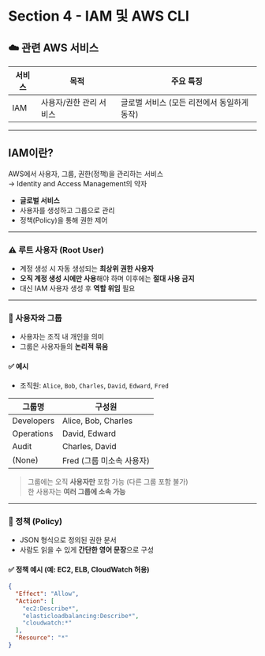 # Section 4 - IAM 및 AWS CLI

## ☁️ 관련 AWS 서비스

| 서비스 | 목적 | 주요 특징 |
|--------|------|-----------|
| IAM    | 사용자/권한 관리 서비스 | 글로벌 서비스 (모든 리전에서 동일하게 동작) |

---

## IAM이란?

AWS에서 사용자, 그룹, 권한(정책)을 관리하는 서비스  
→ Identity and Access Management의 약자  

- **글로벌 서비스**  
- 사용자를 생성하고 그룹으로 관리
- 정책(Policy)을 통해 권한 제어

---

### ⚠ 루트 사용자 (Root User)

- 계정 생성 시 자동 생성되는 **최상위 권한 사용자**
- **오직 계정 생성 시에만 사용**해야 하며 이후에는 **절대 사용 금지**
- 대신 IAM 사용자 생성 후 **역할 위임** 필요

---

### 👤 사용자와 그룹

- 사용자는 조직 내 개인을 의미
- 그룹은 사용자들의 **논리적 묶음**

#### ✅ 예시

- 조직원: `Alice`, `Bob`, `Charles`, `David`, `Edward`, `Fred`

| 그룹명      | 구성원                   |
|-------------|--------------------------|
| Developers  | Alice, Bob, Charles      |
| Operations  | David, Edward            |
| Audit       | Charles, David           |
| (None)      | Fred (그룹 미소속 사용자) |

> 그룹에는 오직 **사용자만** 포함 가능 (다른 그룹 포함 불가)  
> 한 사용자는 **여러 그룹에 소속 가능**

---

### 📝 정책 (Policy)

- JSON 형식으로 정의된 권한 문서  
- 사람도 읽을 수 있게 **간단한 영어 문장**으로 구성

#### ✅ 정책 예시 (예: EC2, ELB, CloudWatch 허용)

```json
{
  "Effect": "Allow",
  "Action": [
    "ec2:Describe*",
    "elasticloadbalancing:Describe*",
    "cloudwatch:*"
  ],
  "Resource": "*"
}
